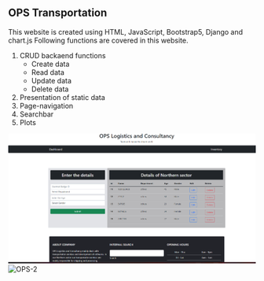 

## OPS Transportation
This website is created using HTML, JavaScript, Bootstrap5, Django and chart.js
Following functions are covered in this website.
1. CRUD backaend functions
    - Create data
    - Read data
    - Update data
    - Delete data
2. Presentation of static data
3. Page-navigation
4. Searchbar
5. Plots 

![OPS-1](/img/ops-1.png)
![OPS-2](/img/ops-2.png)